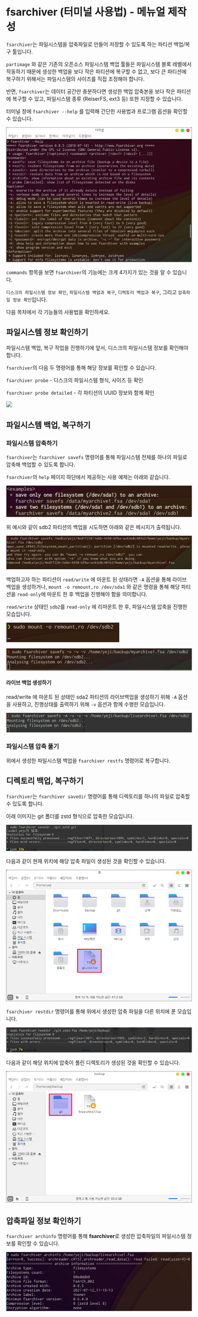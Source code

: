 # fsarchiver (터미널 사용법) - 메뉴얼 제작성

`fsarchiver`는 파일시스템을 압축파일로 만들어 저장할 수 있도록 하는 파티션 백업/복구 툴입니다.

`partimage` 와 같은 기존의 오픈소스 파일시스템 백업 툴들은 파일시스템 블록 레벨에서 작동하기 때문에 생성한 백업을 보다 작은 파티션에 복구할 수 없고, 보다 큰 파티션에 복구하기 위해서는 파일시스템의 사이즈를 직접 조정해야 합니다.&#x20;

반면, `fsarchiver`는 데이터 공간만 충분하다면 생성한 백업 압축본을 보다 작은 파티션에 복구할 수 있고, 파일시스템 종류 (ReiserFS, ext3 등) 또한 지정할 수 있습니다.

터미널 창에 `fsarchiver --help` 를 입력해 간단한 사용법과 프로그램 옵션을 확인할 수 있습니다.

![](<../../.gitbook/assets/image (231).png>)

`commands` 항목을 보면 `fsarchiver`의 기능에는 크게 4가지가 있는 것을 알 수 있습니다.

`디스크의 파일시스템 정보 확인`, `파일시스템 백업과 복구`, `디렉토리 백업과 복구`, 그리고 `압축파일 정보 확인`입니다.

다음 목차에서 각 기능들의 사용법을 확인하세요.

## 파일시스템 정보 확인하기 <a href="#undefined-3" id="undefined-3"></a>

파일시스템 백업, 복구 작업을 진행하기에 앞서, 디스크의 파일시스템 정보를 확인해야 합니다.

`fsarchiver`의 다음 두 명령어를 통해 해당 정보를 확인할 수 있습니다.

`fsarchiver probe‌` - 디스크의 파일시스템 형식, 사이즈 등 확인

`fsarchiver probe detailed` - 각 파티션의 UUID 정보와 함께 확인

![](https://gblobscdn.gitbook.com/assets%2F-MOdedbke\_kpJqE1CY2X%2F-Me7olmWHvosfSCbUk1B%2F-Me8-JQwggc-N5PvA-93%2Fimage.png?alt=media\&token=416c96bf-b3b7-4d86-bd96-abe74c497d78)

## 파일시스템 백업, 복구하기

### 파일시스템 압축하기

`fsarchiver`는 `fsarchiver savefs` 명령어를 통해 파일시스템 전체를 하나의 파일로 압축해 백업할 수 있도록 합니다.

`fsarchiver`의 `help` 페이지 하단에서 제공하는 사용 예제는 아래와 같습니다.

![](<../../.gitbook/assets/image (305).png>)

위 예시와 같이 sdb2 파티션의 백업을 시도하면 아래와 같은 메시지가 출력됩니다.

![](<../../.gitbook/assets/image (424).png>)

백업하고자 하는 파티션이 `read/write` 에 마운트 된 상태라면 `-A` 옵션을 통해 라이브 백업을 생성하거나, `mount -o remount,ro /dev/sda1` 와 같은 명령을 통해 해당 파티션을 `read-only`에 마운트 한 후 백업을 진행해야 함을 의미합니다.

`read/write` 상태인 `sdb2`를 `read-only` 에 리마운트 한 후, 파일시스템 압축을 진행한 모습입니다.

![sudo mount - remount, ro /dev/sdb2](<../../.gitbook/assets/image (321).png>)

![sudo fsarchiver savefs -v -v -v /home/yeji/backup/myarchive2.fsa /dev/sdb2](<../../.gitbook/assets/image (169).png>)

#### 라이브 백업 생성하기

read/write 에 마운트 된 상태인 sda2 파티션의 라이브백업을 생성하기 위해 `-A` 옵션을 사용하고, 진행상태를 출력하기 위해 `-v` 옵션과 함께 수행한 모습입니다.

![sudo fsarchiver savefs -A -v -v -v /home/yeji/backup/livearchive1.fsa /dev/sdb2 ](<../../.gitbook/assets/image (302).png>)

### 파일시스템 압축 풀기

위에서 생성한 파일시스템 백업을 `fsarchiver restfs` 명령어로 복구합니다.

## 디렉토리 백업, 복구하기

`fsarchiver`는 `fsarchiver savedir` 명령어를 통해 디렉토리를 하나의 파일로 압축할 수 있도록 합니다.

아래 이미지는 git 폴더를 zstd 형식으로 압축한 모습입니다.

![sudo fsarchiver savedir ./git.zstd git](<../../.gitbook/assets/image (287).png>)

다음과 같이 현재 위치에 해당 압축 파일이 생성된 것을 확인할 수 있습니다.

![](<../../.gitbook/assets/image (207).png>)

`fsarchiver restdir` 명령어를 통해 위에서 생성한 압축 파일을 다른 위치에 푼 모습입니다.

![sudo fsarchiver restdir ./git.zstd.fsa /home/yeji/backup/ ](<../../.gitbook/assets/image (380).png>)

다음과 같이 해당 위치에 압축이 풀린 디렉토리가 생성된 것을 확인할 수 있습니다.

![](<../../.gitbook/assets/image (388).png>)

## 압축파일 정보 확인하기

`fsarchiver archinfo` 명령어를 통해 **fsarchiver**로 생성한 압축파일의 파일시스템 정보를 확인할 수 있습니다.

![sudo fsarchiver archinfo /home/yeji/backup/livearchive1.fsa](<../../.gitbook/assets/image (260).png>)
